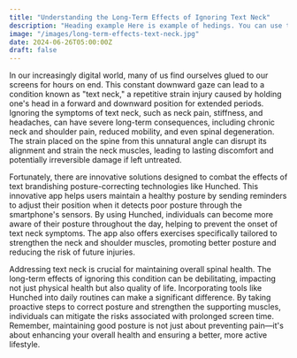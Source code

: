 ```yaml
---
title: "Understanding the Long-Term Effects of Ignoring Text Neck"
description: "Heading example Here is example of hedings. You can use this heading by following markdownify rules."
image: "/images/long-term-effects-text-neck.jpg"
date: 2024-06-26T05:00:00Z
draft: false
---
```


In our increasingly digital world, many of us find ourselves glued to our screens for hours on end. This constant downward gaze can lead to a condition known as "text neck," a repetitive strain injury caused by holding one's head in a forward and downward position for extended periods. Ignoring the symptoms of text neck, such as neck pain, stiffness, and headaches, can have severe long-term consequences, including chronic neck and shoulder pain, reduced mobility, and even spinal degeneration. The strain placed on the spine from this unnatural angle can disrupt its alignment and strain the neck muscles, leading to lasting discomfort and potentially irreversible damage if left untreated.

Fortunately, there are innovative solutions designed to combat the effects of text brandishing posture-correcting technologies like Hunched. This innovative app helps users maintain a healthy posture by sending reminders to adjust their position when it detects poor posture through the smartphone's sensors. By using Hunched, individuals can become more aware of their posture throughout the day, helping to prevent the onset of text neck symptoms. The app also offers exercises specifically tailored to strengthen the neck and shoulder muscles, promoting better posture and reducing the risk of future injuries.

Addressing text neck is crucial for maintaining overall spinal health. The long-term effects of ignoring this condition can be debilitating, impacting not just physical health but also quality of life. Incorporating tools like Hunched into daily routines can make a significant difference. By taking proactive steps to correct posture and strengthen the supporting muscles, individuals can mitigate the risks associated with prolonged screen time. Remember, maintaining good posture is not just about preventing pain—it's about enhancing your overall health and ensuring a better, more active lifestyle.